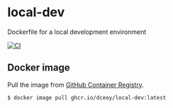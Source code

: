 local-dev
=========

Dockerfile for a local development environment

[![CI](https://github.com/dceoy/local-dev/actions/workflows/docker-build-and-push.yml/badge.svg)](https://github.com/dceoy/local-dev/actions/workflows/docker-build-and-push.yml)

Docker image
-------------

Pull the image from [GitHub Container Registry](https://github.com/dceoy/local-dev/pkgs/container/local-dev).

```sh
$ docker image pull ghcr.io/dceoy/local-dev:latest
```
